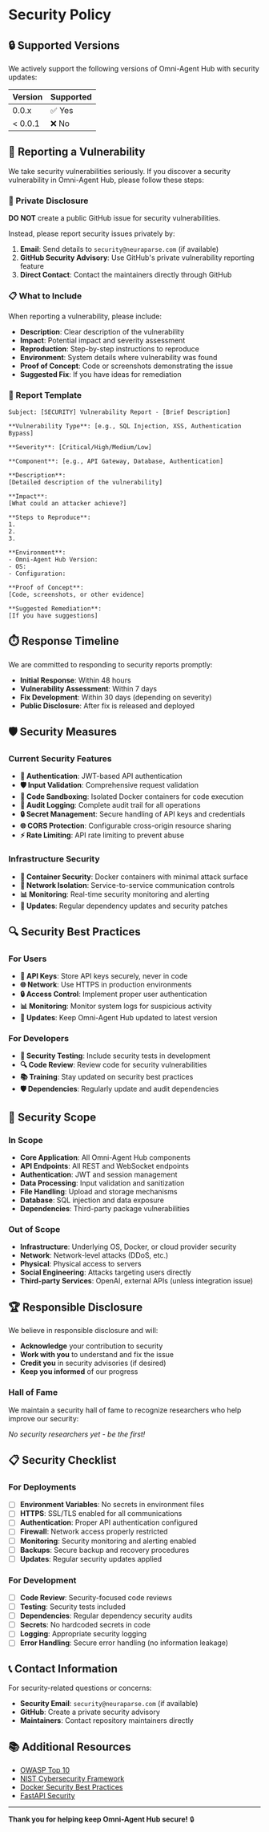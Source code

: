 # Security Policy

## 🔒 Supported Versions

We actively support the following versions of Omni-Agent Hub with security updates:

| Version | Supported          |
| ------- | ------------------ |
| 0.0.x   | ✅ Yes             |
| < 0.0.1 | ❌ No              |

## 🚨 Reporting a Vulnerability

We take security vulnerabilities seriously. If you discover a security vulnerability in Omni-Agent Hub, please follow these steps:

### 🔐 Private Disclosure

**DO NOT** create a public GitHub issue for security vulnerabilities.

Instead, please report security issues privately by:

1. **Email**: Send details to `security@neuraparse.com` (if available)
2. **GitHub Security Advisory**: Use GitHub's private vulnerability reporting feature
3. **Direct Contact**: Contact the maintainers directly through GitHub

### 📋 What to Include

When reporting a vulnerability, please include:

- **Description**: Clear description of the vulnerability
- **Impact**: Potential impact and severity assessment
- **Reproduction**: Step-by-step instructions to reproduce
- **Environment**: System details where vulnerability was found
- **Proof of Concept**: Code or screenshots demonstrating the issue
- **Suggested Fix**: If you have ideas for remediation

### 📧 Report Template

```
Subject: [SECURITY] Vulnerability Report - [Brief Description]

**Vulnerability Type**: [e.g., SQL Injection, XSS, Authentication Bypass]

**Severity**: [Critical/High/Medium/Low]

**Component**: [e.g., API Gateway, Database, Authentication]

**Description**:
[Detailed description of the vulnerability]

**Impact**:
[What could an attacker achieve?]

**Steps to Reproduce**:
1. 
2. 
3. 

**Environment**:
- Omni-Agent Hub Version: 
- OS: 
- Configuration: 

**Proof of Concept**:
[Code, screenshots, or other evidence]

**Suggested Remediation**:
[If you have suggestions]
```

## ⏱️ Response Timeline

We are committed to responding to security reports promptly:

- **Initial Response**: Within 48 hours
- **Vulnerability Assessment**: Within 7 days
- **Fix Development**: Within 30 days (depending on severity)
- **Public Disclosure**: After fix is released and deployed

## 🛡️ Security Measures

### Current Security Features

- **🔐 Authentication**: JWT-based API authentication
- **🛡️ Input Validation**: Comprehensive request validation
- **🏰 Code Sandboxing**: Isolated Docker containers for code execution
- **📝 Audit Logging**: Complete audit trail for all operations
- **🔒 Secret Management**: Secure handling of API keys and credentials
- **🌐 CORS Protection**: Configurable cross-origin resource sharing
- **⚡ Rate Limiting**: API rate limiting to prevent abuse

### Infrastructure Security

- **🐳 Container Security**: Docker containers with minimal attack surface
- **🔗 Network Isolation**: Service-to-service communication controls
- **📊 Monitoring**: Real-time security monitoring and alerting
- **🔄 Updates**: Regular dependency updates and security patches

## 🔍 Security Best Practices

### For Users

- **🔑 API Keys**: Store API keys securely, never in code
- **🌐 Network**: Use HTTPS in production environments
- **🔒 Access Control**: Implement proper user authentication
- **📊 Monitoring**: Monitor system logs for suspicious activity
- **🔄 Updates**: Keep Omni-Agent Hub updated to latest version

### For Developers

- **🧪 Security Testing**: Include security tests in development
- **🔍 Code Review**: Review code for security vulnerabilities
- **📚 Training**: Stay updated on security best practices
- **🛡️ Dependencies**: Regularly update and audit dependencies

## 🚫 Security Scope

### In Scope

- **Core Application**: All Omni-Agent Hub components
- **API Endpoints**: All REST and WebSocket endpoints
- **Authentication**: JWT and session management
- **Data Processing**: Input validation and sanitization
- **File Handling**: Upload and storage mechanisms
- **Database**: SQL injection and data exposure
- **Dependencies**: Third-party package vulnerabilities

### Out of Scope

- **Infrastructure**: Underlying OS, Docker, or cloud provider security
- **Network**: Network-level attacks (DDoS, etc.)
- **Physical**: Physical access to servers
- **Social Engineering**: Attacks targeting users directly
- **Third-party Services**: OpenAI, external APIs (unless integration issue)

## 🏆 Responsible Disclosure

We believe in responsible disclosure and will:

- **Acknowledge** your contribution to security
- **Work with you** to understand and fix the issue
- **Credit you** in security advisories (if desired)
- **Keep you informed** of our progress

### Hall of Fame

We maintain a security hall of fame to recognize researchers who help improve our security:

*No security researchers yet - be the first!*

## 📋 Security Checklist

### For Deployments

- [ ] **Environment Variables**: No secrets in environment files
- [ ] **HTTPS**: SSL/TLS enabled for all communications
- [ ] **Authentication**: Proper API authentication configured
- [ ] **Firewall**: Network access properly restricted
- [ ] **Monitoring**: Security monitoring and alerting enabled
- [ ] **Backups**: Secure backup and recovery procedures
- [ ] **Updates**: Regular security updates applied

### For Development

- [ ] **Code Review**: Security-focused code reviews
- [ ] **Testing**: Security tests included
- [ ] **Dependencies**: Regular dependency security audits
- [ ] **Secrets**: No hardcoded secrets in code
- [ ] **Logging**: Appropriate security logging
- [ ] **Error Handling**: Secure error handling (no information leakage)

## 📞 Contact Information

For security-related questions or concerns:

- **Security Email**: `security@neuraparse.com` (if available)
- **GitHub**: Create a private security advisory
- **Maintainers**: Contact repository maintainers directly

## 📚 Additional Resources

- [OWASP Top 10](https://owasp.org/www-project-top-ten/)
- [NIST Cybersecurity Framework](https://www.nist.gov/cyberframework)
- [Docker Security Best Practices](https://docs.docker.com/engine/security/)
- [FastAPI Security](https://fastapi.tiangolo.com/tutorial/security/)

---

**Thank you for helping keep Omni-Agent Hub secure!** 🔒
